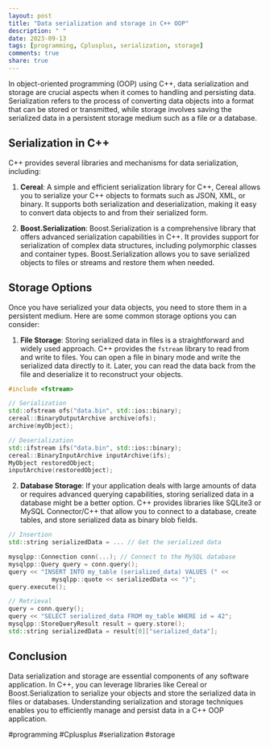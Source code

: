 ```yaml
---
layout: post
title: "Data serialization and storage in C++ OOP"
description: " "
date: 2023-09-13
tags: [programming, Cplusplus, serialization, storage]
comments: true
share: true
---
```


In object-oriented programming (OOP) using C++, data serialization and storage are crucial aspects when it comes to handling and persisting data. Serialization refers to the process of converting data objects into a format that can be stored or transmitted, while storage involves saving the serialized data in a persistent storage medium such as a file or a database.

## Serialization in C++

C++ provides several libraries and mechanisms for data serialization, including:

1. **Cereal**: A simple and efficient serialization library for C++, Cereal allows you to serialize your C++ objects to formats such as JSON, XML, or binary. It supports both serialization and deserialization, making it easy to convert data objects to and from their serialized form.

2. **Boost.Serialization**: Boost.Serialization is a comprehensive library that offers advanced serialization capabilities in C++. It provides support for serialization of complex data structures, including polymorphic classes and container types. Boost.Serialization allows you to save serialized objects to files or streams and restore them when needed.

## Storage Options

Once you have serialized your data objects, you need to store them in a persistent medium. Here are some common storage options you can consider:

1. **File Storage**: Storing serialized data in files is a straightforward and widely used approach. C++ provides the `fstream` library to read from and write to files. You can open a file in binary mode and write the serialized data directly to it. Later, you can read the data back from the file and deserialize it to reconstruct your objects.

```cpp
#include <fstream>

// Serialization
std::ofstream ofs("data.bin", std::ios::binary);
cereal::BinaryOutputArchive archive(ofs);
archive(myObject);

// Deserialization
std::ifstream ifs("data.bin", std::ios::binary);
cereal::BinaryInputArchive inputArchive(ifs);
MyObject restoredObject;
inputArchive(restoredObject);
```

2. **Database Storage**: If your application deals with large amounts of data or requires advanced querying capabilities, storing serialized data in a database might be a better option. C++ provides libraries like SQLite3 or MySQL Connector/C++ that allow you to connect to a database, create tables, and store serialized data as binary blob fields.

```cpp
// Insertion
std::string serializedData = ... // Get the serialized data

mysqlpp::Connection conn(...); // Connect to the MySQL database
mysqlpp::Query query = conn.query();
query << "INSERT INTO my_table (serialized_data) VALUES (" << 
            mysqlpp::quote << serializedData << ")";
query.execute();

// Retrieval
query = conn.query();
query << "SELECT serialized_data FROM my_table WHERE id = 42";
mysqlpp::StoreQueryResult result = query.store();
std::string serializedData = result[0]["serialized_data"];
```

## Conclusion

Data serialization and storage are essential components of any software application. In C++, you can leverage libraries like Cereal or Boost.Serialization to serialize your objects and store the serialized data in files or databases. Understanding serialization and storage techniques enables you to efficiently manage and persist data in a C++ OOP application.

#programming #Cplusplus #serialization #storage